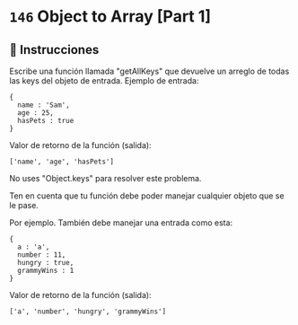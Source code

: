 # `146` Object to Array [Part 1]

## 📝 Instrucciones

Escribe una función llamada "getAllKeys" que devuelve un arreglo de todas las keys del objeto de entrada. Ejemplo de entrada:
```Js
{
  name : 'Sam',
  age : 25,
  hasPets : true
}
```
Valor de retorno de la función (salida):
```Js
['name', 'age', 'hasPets']
```
No uses "Object.keys" para resolver este problema.

Ten en cuenta que tu función debe poder manejar cualquier objeto que se le pase.

Por ejemplo. También debe manejar una entrada como esta:
```Js
{
  a : 'a',
  number : 11,
  hungry : true,
  grammyWins : 1
}
```
Valor de retorno de la función (salida):
```Js
['a', 'number', 'hungry', 'grammyWins']
```